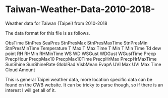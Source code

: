 # Taiwan-Weather-Data-2010-2018-
Weather data for Taiwan (Taipei) from 2010-2018

The data format for this file is as follows.

ObsTime	StnPres	SeaPres	StnPresMax	StnPresMaxTime	StnPresMin	StnPresMinTime	Temperature	T Max	T Max Time	T Min	T Min Time	Td dew point	RH	RHMin	RHMinTime	WS	WD	WSGust	WDGust	WGustTime	Precp	PrecpHour	PrecpMax10	PrecpMax10Time	PrecpHrMax	PrecpHrMaxTime	SunShine	SunShineRate	GloblRad	VisbMean	EvapA	UVI Max	UVI Max Time	Cloud Amount

This is general Taipei weather data, more location specific data can be found on the CWB website. It can be tricky to parse though, so if there is an interest I will get all of it.
